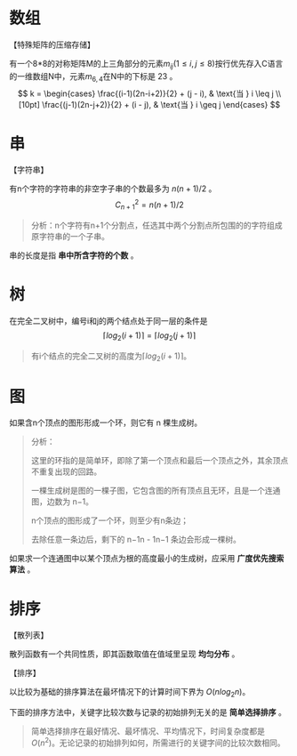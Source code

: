 # 数组

【特殊矩阵的压缩存储】

有一个8*8的对称矩阵M的上三角部分的元素$m_{ij}(1≤i,j≤8)$按行优先存入C语言的一维数组N中，元素$m_{6,4}$在N中的下标是 23 。
$$
k =
\begin{cases} 
\frac{(i-1)(2n-i+2)}{2} + (j - i), & \text{当 } i \leq j \\[10pt]
\frac{(j-1)(2n-j+2)}{2} + (i - j), & \text{当 } i \geq j
\end{cases}
$$

# 串

【字符串】

有n个字符的字符串的非空字子串的个数最多为 $n(n+1)/2$ 。
$$
C_{n+1}^{2} = n(n+1)/2
$$
> 分析：n个字符有n+1个分割点，任选其中两个分割点所包围的的字符组成原字符串的一个子串。



串的长度是指 **串中所含字符的个数** 。



# 树

在完全二叉树中，编号i和j的两个结点处于同一层的条件是
$$
\lceil log_2{(i+1)} \rceil = \lceil log_2{(j+1)} \rceil
$$

> 有i个结点的完全二叉树的高度为$\lceil log_2{(i+1)} \rceil$。





# 图

如果含n个顶点的图形形成一个环，则它有 n 棵生成树。

> 分析：
>
> 这里的环指的是简单环，即除了第一个顶点和最后一个顶点之外，其余顶点不重复出现的回路。
>
> 一棵生成树是图的一棵子图，它包含图的所有顶点且无环，且是一个连通图，边数为 n−1。
>
> n个顶点的图形成了一个环，则至少有n条边；
>
> 去除任意一条边后，剩下的 n−1n - 1n−1 条边会形成一棵树。



如果求一个连通图中以某个顶点为根的高度最小的生成树，应采用 **广度优先搜索算法** 。



# 排序

【散列表】

散列函数有一个共同性质，即其函数取值在值域里呈现 **均匀分布** 。



【排序】

以比较为基础的排序算法在最坏情况下的计算时间下界为 $O(nlog_2{n})$。



下面的排序方法中，关键字比较次数与记录的初始排列无关的是 **简单选择排序** 。

> 简单选择排序在最好情况、最坏情况、平均情况下，时间复杂度都是$O(n^2)$。无论记录的初始排列如何，所需进行的关键字间的比较次数相同。










